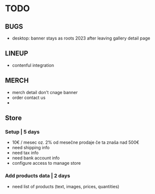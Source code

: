 # TODO

## BUGS
- desktop: banner stays as roots 2023 after leaving gallery detail page


## LINEUP
- contenful integration
## MERCH
- merch detail don't cnage banner
- order contact us
- 
## Store 
### Setup | 5 days
- 10€ / mesec oz. 2% od mesečne prodaje če ta znaša nad 500€
- need shipping info
- need tax info
- need bank account info
- configure access to manage store  

### Add products data | 2 days
- need list of products (text, images, prices, quantities)